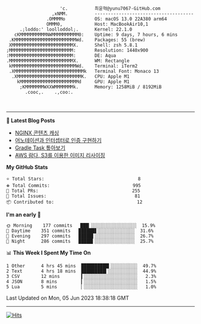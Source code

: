 
```text
                    'c.          최윤혁@yunu7067-GitHub.com
                 ,xNMM.          -------------------------------------
               .OMMMMo           OS: macOS 13.0 22A380 arm64
               OMMM0,            Host: MacBookAir10,1
     .;loddo:' loolloddol;.      Kernel: 22.1.0
   cKMMMMMMMMMMNWMMMMMMMMMM0:    Uptime: 9 days, 7 hours, 6 mins
 .KMMMMMMMMMMMMMMMMMMMMMMMWd.    Packages: 55 (brew)
 XMMMMMMMMMMMMMMMMMMMMMMMX.      Shell: zsh 5.8.1
;MMMMMMMMMMMMMMMMMMMMMMMM:       Resolution: 1440x900
:MMMMMMMMMMMMMMMMMMMMMMMM:       DE: Aqua
.MMMMMMMMMMMMMMMMMMMMMMMMX.      WM: Rectangle
 kMMMMMMMMMMMMMMMMMMMMMMMMWd.    Terminal: iTerm2
 .XMMMMMMMMMMMMMMMMMMMMMMMMMMk   Terminal Font: Monaco 13
  .XMMMMMMMMMMMMMMMMMMMMMMMMK.   CPU: Apple M1
    kMMMMMMMMMMMMMMMMMMMMMMd     GPU: Apple M1
     ;KMMMMMMMWXXWMMMMMMMk.      Memory: 1258MiB / 8192MiB
       .cooc,.    .,coo:.

```

<br />

---

<!--START_SECTION:msrm-->

**📕  Latest Blog Posts**

- [NGINX 콘텐츠 캐싱](https://yunu7067.github.io/p/nginx-content-caching/)
- [어노테이션과 인터셉터로 인증 구현하기](https://yunu7067.github.io/p/impl-spring-auth-using-interceptor/)
- [Gradle Task 톺아보기](https://yunu7067.github.io/p/gradle-tasks/)
- [AWS 람다, S3를 이용한 이미지 리사이징](https://yunu7067.github.io/p/image-resize-for-aws-lambda/)

**My GitHub Stats**
```text
⭐ Total Stars:                                   8
➕ Total Commits:                               995
🔀 Total PRs:                                   255
🚩 Total Issues:                                 81
📦 Contributed to:                               12
```

**I'm an early 🐤**
```text
🌞 Morning    177 commits   ███▎░░░░░░░░░░░░░░░░░  15.9%
🌆 Daytime    351 commits   ██████▋░░░░░░░░░░░░░░  31.6%
🌃 Evening    297 commits   █████▌░░░░░░░░░░░░░░░  26.7%
🌙 Night      286 commits   █████▍░░░░░░░░░░░░░░░  25.7%
```

📊 **This Week I Spent My Time On**
```text
1 Other      4 hrs 45 mins  ██████████▍░░░░░░░░░░  49.7%
2 Text       4 hrs 18 mins  █████████▍░░░░░░░░░░░  44.9%
3 CSV        12 mins        ▍░░░░░░░░░░░░░░░░░░░░   2.3%
4 JSON       8 mins         ▎░░░░░░░░░░░░░░░░░░░░   1.5%
5 Lua        5 mins         ▏░░░░░░░░░░░░░░░░░░░░   1.0%
```

Last Updated on Mon, 05 Jun 2023 18:38:18 GMT

<!--END_SECTION:msrm-->

---

<!-- https://hits.seeyoufarm.com -->  
[![Hits](https://hits.seeyoufarm.com/api/count/incr/badge.svg?url=https%3A%2F%2Fgithub.com%2Fyunu7067&count_bg=%2379C83D&title_bg=%23555555&icon=&icon_color=%23E7E7E7&title=Visited&edge_flat=true)](https://hits.seeyoufarm.com)
